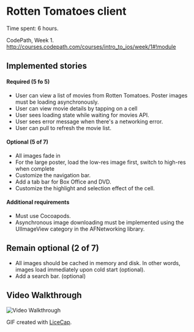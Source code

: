Rotten Tomatoes client 
===================
Time spent: 6 hours.

CodePath, Week 1. http://courses.codepath.com/courses/intro_to_ios/week/1#!module

## Implemented stories

#### Required (5 fo 5)
* User can view a list of movies from Rotten Tomatoes. Poster images must be loading asynchronously.
* User can view movie details by tapping on a cell
* User sees loading state while waiting for movies API.
* User sees error message when there's a networking error.
* User can pull to refresh the movie list. 

#### Optional (5 of 7)
* All images fade in 
* For the large poster, load the low-res image first, switch to high-res when complete 
* Customize the navigation bar.
* Add a tab bar for Box Office and DVD.
* Customize the highlight and selection effect of the cell.

#### Additional requirements
* Must use Cocoapods.
* Asynchronous image downloading must be implemented using the UIImageView category in the AFNetworking library.

## Remain optional (2 of 7)
* All images should be cached in memory and disk. In other words, images load immediately upon cold start (optional).
* Add a search bar. (optional)


## Video Walkthrough

![Video Walkthrough](rotten-tomatoes-screencap.gif)


GIF created with [LiceCap](http://www.cockos.com/licecap/).
